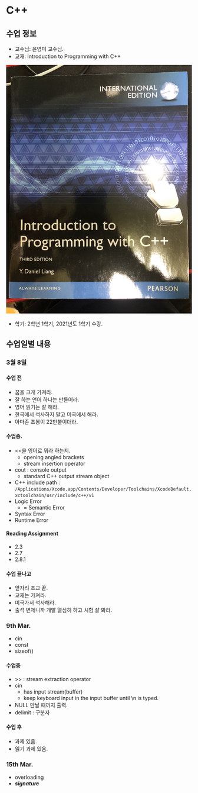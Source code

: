 # C++

## 수업 정보

* 교수님: 윤영미 교수님.
* 교재: Introduction to Programming with C++

![사진](./Photos/Book.jpg)

* 학기: 2학년 1학기, 2021년도 1학기 수강.

## 수업일별 내용

### 3월 8일

#### 수업 전

* 꿈을 크게 가져라.
* 잘 하는 언어 하나는 만들어라.
* 영어 읽기는 잘 해라.
* 한국에서 석사하지 말고 미국에서 해라.
* 아마존 초봉이 22만불이더라.

#### 수업중.

* <<을 영어로 뭐라 하는지.
    * opening angled brackets
    * stream insertion operator
* cout : console output
    * standard C++ output stream object
* C++ include path : `/Applications/Xcode.app/Contents/Developer/Toolchains/XcodeDefault.xctoolchain/usr/include/c++/v1`
* Logic Error
    * = Semantic Error
* Syntax Error
* Runtime Error

#### Reading Assignment

* 2.3
* 2.7
* 2.8.1

#### 수업 끝나고

* 앞자리 조교 끝.
* 교재는 가져라.
* 미국가서 석사해라.
* 출석 면제니까 개발 열심히 하고 시험 잘 봐라.

### 9th Mar.

* cin
* const
* sizeof()

#### 수업중

* \>\> : stream extraction operator
* cin
    * has input stream(buffer)
    * keep keyboard input in the input buffer until \n is typed.
* NULL 만날 때까지 출력.
* delimit : 구분자

#### 수업 후

* 과제 있음.
* 읽기 과제 있음.

### 15th Mar.

* overloading
* ***___signature___***
